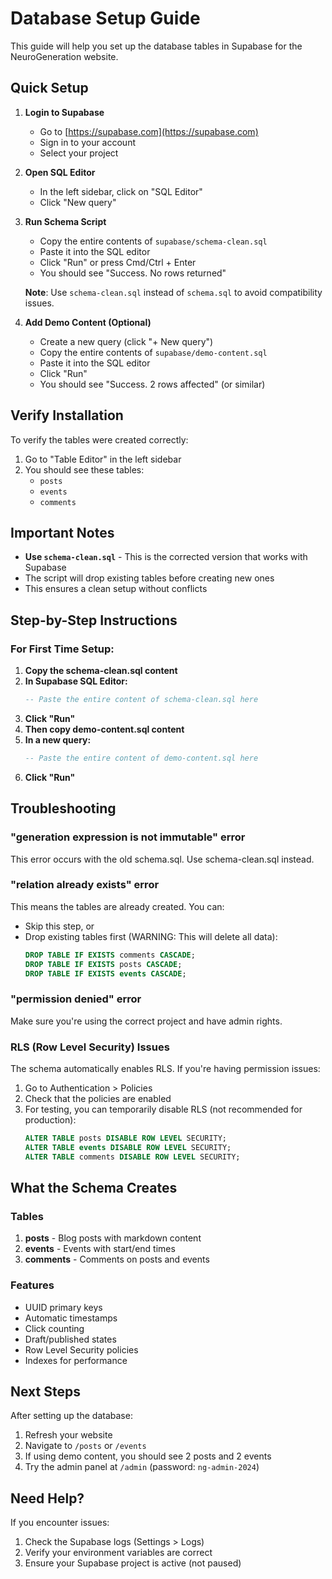 # Database Setup Guide

This guide will help you set up the database tables in Supabase for the NeuroGeneration website.

## Quick Setup

1. **Login to Supabase**
   - Go to [https://supabase.com](https://supabase.com)
   - Sign in to your account
   - Select your project

2. **Open SQL Editor**
   - In the left sidebar, click on "SQL Editor"
   - Click "New query"

3. **Run Schema Script**
   - Copy the entire contents of `supabase/schema-clean.sql`
   - Paste it into the SQL editor
   - Click "Run" or press Cmd/Ctrl + Enter
   - You should see "Success. No rows returned"
   
   **Note**: Use `schema-clean.sql` instead of `schema.sql` to avoid compatibility issues.

4. **Add Demo Content (Optional)**
   - Create a new query (click "+ New query")
   - Copy the entire contents of `supabase/demo-content.sql`
   - Paste it into the SQL editor
   - Click "Run"
   - You should see "Success. 2 rows affected" (or similar)

## Verify Installation

To verify the tables were created correctly:

1. Go to "Table Editor" in the left sidebar
2. You should see these tables:
   - `posts`
   - `events`
   - `comments`

## Important Notes

- **Use `schema-clean.sql`** - This is the corrected version that works with Supabase
- The script will drop existing tables before creating new ones
- This ensures a clean setup without conflicts

## Step-by-Step Instructions

### For First Time Setup:

1. **Copy the schema-clean.sql content**
2. **In Supabase SQL Editor:**
   ```sql
   -- Paste the entire content of schema-clean.sql here
   ```
3. **Click "Run"**
4. **Then copy demo-content.sql content**
5. **In a new query:**
   ```sql
   -- Paste the entire content of demo-content.sql here
   ```
6. **Click "Run"**

## Troubleshooting

### "generation expression is not immutable" error
This error occurs with the old schema.sql. Use schema-clean.sql instead.

### "relation already exists" error
This means the tables are already created. You can:
- Skip this step, or
- Drop existing tables first (WARNING: This will delete all data):
  ```sql
  DROP TABLE IF EXISTS comments CASCADE;
  DROP TABLE IF EXISTS posts CASCADE;
  DROP TABLE IF EXISTS events CASCADE;
  ```

### "permission denied" error
Make sure you're using the correct project and have admin rights.

### RLS (Row Level Security) Issues
The schema automatically enables RLS. If you're having permission issues:
1. Go to Authentication > Policies
2. Check that the policies are enabled
3. For testing, you can temporarily disable RLS (not recommended for production):
   ```sql
   ALTER TABLE posts DISABLE ROW LEVEL SECURITY;
   ALTER TABLE events DISABLE ROW LEVEL SECURITY;
   ALTER TABLE comments DISABLE ROW LEVEL SECURITY;
   ```

## What the Schema Creates

### Tables
1. **posts** - Blog posts with markdown content
2. **events** - Events with start/end times
3. **comments** - Comments on posts and events

### Features
- UUID primary keys
- Automatic timestamps
- Click counting
- Draft/published states
- Row Level Security policies
- Indexes for performance

## Next Steps

After setting up the database:
1. Refresh your website
2. Navigate to `/posts` or `/events`
3. If using demo content, you should see 2 posts and 2 events
4. Try the admin panel at `/admin` (password: `ng-admin-2024`)

## Need Help?

If you encounter issues:
1. Check the Supabase logs (Settings > Logs)
2. Verify your environment variables are correct
3. Ensure your Supabase project is active (not paused)